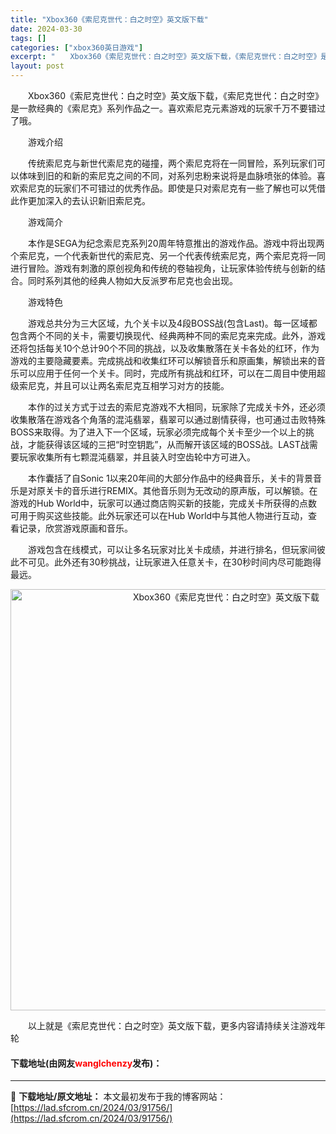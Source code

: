 ```yaml
---
title: "Xbox360《索尼克世代：白之时空》英文版下载"
date: 2024-03-30
tags: []
categories: ["xbox360英日游戏"]
excerpt: "　　Xbox360《索尼克世代：白之时空》英文版下载，《索尼克世代：白之时空》是一款经典的《索尼克》系列作品之一。喜欢索尼克元素游戏的玩家千万不要错过了哦。 　　游戏介绍 　　传统索尼克与新世代索尼克的碰撞，两个索尼克将在一同冒险，系列玩家们可以体味到旧的和新的索尼克之间的不同，对系列忠粉来说将是血&hellip;"
layout: post
---
```


 <p>　　Xbox360《索尼克世代：白之时空》英文版下载，《索尼克世代：白之时空》是一款经典的《索尼克》系列作品之一。喜欢索尼克元素游戏的玩家千万不要错过了哦。</p> <p>　　游戏介绍</p> <p>　　传统索尼克与新世代索尼克的碰撞，两个索尼克将在一同冒险，系列玩家们可以体味到旧的和新的索尼克之间的不同，对系列忠粉来说将是血脉喷张的体验。喜欢索尼克的玩家们不可错过的优秀作品。即使是只对索尼克有一些了解也可以凭借此作更加深入的去认识新旧索尼克。</p> <p>　　游戏简介</p> <p>　　本作是SEGA为纪念索尼克系列20周年特意推出的游戏作品。游戏中将出现两个索尼克，一个代表新世代的索尼克、另一个代表传统索尼克，两个索尼克将一同进行冒险。游戏有刺激的原创视角和传统的卷轴视角，让玩家体验传统与创新的结合。同时系列其他的经典人物如大反派罗布尼克也会出现。</p> <p>　　游戏特色</p> <p>　　游戏总共分为三大区域，九个关卡以及4段BOSS战(包含Last)。每一区域都包含两个不同的关卡，需要切换现代、经典两种不同的索尼克来完成。此外，游戏还将包括每关10个总计90个不同的挑战，以及收集散落在关卡各处的红环，作为游戏的主要隐藏要素。完成挑战和收集红环可以解锁音乐和原画集，解锁出来的音乐可以应用于任何一个关卡。同时，完成所有挑战和红环，可以在二周目中使用超级索尼克，并且可以让两名索尼克互相学习对方的技能。</p> <p>　　本作的过关方式于过去的索尼克游戏不大相同，玩家除了完成关卡外，还必须收集散落在游戏各个角落的混沌翡翠，翡翠可以通过剧情获得，也可通过击败特殊BOSS来取得。为了进入下一个区域，玩家必须完成每个关卡至少一个以上的挑战，才能获得该区域的三把&ldquo;时空钥匙&rdquo;，从而解开该区域的BOSS战。LAST战需要玩家收集所有七颗混沌翡翠，并且装入时空齿轮中方可进入。</p> <p>　　本作囊括了自Sonic 1以来20年间的大部分作品中的经典音乐，关卡的背景音乐是对原关卡的音乐进行REMIX。其他音乐则为无改动的原声版，可以解锁。在游戏的Hub World中，玩家可以通过商店购买新的技能，完成关卡所获得的点数可用于购买这些技能。此外玩家还可以在Hub World中与其他人物进行互动，查看记录，欣赏游戏原画和音乐。</p> <p>　　游戏包含在线模式，可以让多名玩家对比关卡成绩，并进行排名，但玩家间彼此不可见。此外还有30秒挑战，让玩家进入任意关卡，在30秒时间内尽可能跑得最远。</p> <p align="center"><img align="" border="0" src="https://lad.sfcrom.cn/wp-content/uploads/2024/03/20240330_6607d4dce84b1.jpg" width="674" alt="Xbox360《索尼克世代：白之时空》英文版下载" /></p> <p>　　以上就是《索尼克世代：白之时空》英文版下载，更多内容请持续关注游戏年轮</p> <p><h4>下载地址(由网友<font color="red">wanglchenzy</font>发布)：</h4></p> 

---
📖 **下载地址/原文地址：** 本文最初发布于我的博客网站：[https://lad.sfcrom.cn/2024/03/91756/](https://lad.sfcrom.cn/2024/03/91756/)
